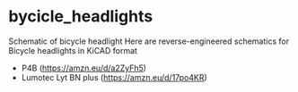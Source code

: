 # bycicle_headlights
Schematic of bicycle headlight
Here are reverse-engineered schematics for Bicycle headlights in KiCAD format

* P4B (https://amzn.eu/d/a2ZyFh5)
* Lumotec Lyt BN plus (https://amzn.eu/d/17po4KR)

